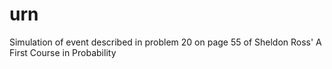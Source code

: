 # urn
Simulation of event described in problem 20 on page 55 of Sheldon Ross' A First Course in Probability
